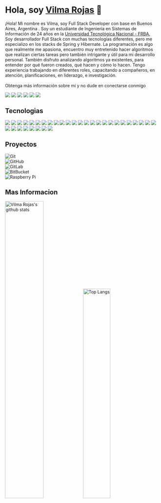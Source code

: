 # Hola, soy <a target="_blank" href="https://vilma-rojas.github.io/">Vilma Rojas</a> 👋</h1>
<p>
¡Hola! Mi nombre es Vilma, soy Full Stack Developer con base en Buenos Aires, Argentina .
Soy un estudiante de Ingeniería en Sistemas de Información de 24 años en la <a href="https://www.frba.utn.edu.ar/">Universidad Tecnológica Nacional - FRBA.</a> <br>             
Soy desarrollador Full Stack con muchas tecnologías diferentes, pero me especializo en los stacks de Spring y Hibernate.
La programación es algo que realmente me apasiona, encuentro muy entretenido hacer algoritmos que realizan ciertas tareas pero también intrigante y útil para mi desarrollo personal. También disfruto analizando algoritmos ya existentes, para entender por qué fueron creados, qué hacen y cómo lo hacen. Tengo experiencia trabajando en diferentes roles, capacitando a compañeros, en atención, planificaciones, en liderazgo, e investigación.
<br> <br>
Obtenga más información sobre mí y no dude en conectarse conmigo 
</p>
<p>
    <a target="_blank" href="mailto:vilma.rojflo@gmail.com"><img src="https://img.shields.io/badge/-Gmail-D14836?style=for-the-badge&logo=Gmail&logoColor=white"></img></a> 
    <a target="_blank" href="https://www.linkedin.com/in/vilma-rojas"><img src="https://img.shields.io/badge/-LinkedIn-0077B5?style=for-the-badge&logo=Linkedin&logoColor=white"></img></a> 
    <a target="_blank" href="https://twitter.com/Thomas_George_T"><img src="https://img.shields.io/badge/-Twitter-1DA1F2?style=for-the-badge&logo=Twitter&logoColor=white"></img></a> 
    <a target="_blank" href="https://www.slack.com/vilma-rojas"><img src="https://img.shields.io/badge/Slack-4A154B?style=for-the-badge&logo=slack&logoColor=white"></img></a>
    <a target="_blank" href="https://discord.com/vilma-rojas"><img src="https://img.shields.io/badge/Discord-7289DA?style=for-the-badge&logo=discord&logoColor=white"></img></a>
    <a target="_blank" href="https://stack-overflow/vilma-rojas"><img src="https://img.shields.io/badge/Stack_Overflow-FE7A16?style=for-the-badge&logo=stack-overflow&logoColor=white"></img></a>
  
</p>

<h2>Tecnologias</h2>
    <img src="https://img.shields.io/badge/-java-E34A86?style=flat-square&logo=java"></img>
    <img src="https://img.shields.io/badge/-MySQL-black?style=flat-square&logo=mysql"></img>
    <img src="https://img.shields.io/badge/-Heroku-430098?style=flat-square&logo=heroku"></img>
    <img src="https://img.shields.io/badge/-Docker-black?style=flat-square&logo=docker"></img>
    <img src="https://img.shields.io/badge/-C++-00599C?style=flat-square&logo=c"></img>
    <img src="https://img.shields.io/badge/React_Native-20232A?style=for-the-badge&logo=react&logoColor=61DAFB"></img>
    <img src="https://img.shields.io/badge/npm-CB3837?style=for-the-badge&logo=npm&logoColor=white"></img>
    <img src="https://img.shields.io/badge/Redux-593D88?style=for-the-badge&logo=redux&logoColor=white"></img>
    <img src="https://img.shields.io/badge/Postman-FF6C37?style=for-the-badge&logo=Postman&logoColor=white"></img>
    <img src="https://img.shields.io/badge/Xampp-F37623?style=for-the-badge&logo=xampp&logoColor=white"></img>
    <img src="https://img.shields.io/badge/Netlify-00C7B7?style=for-the-badge&logo=netlify&logoColor=white"></img>
    <img src="https://img.shields.io/badge/Salesforce-00A1E0?style=for-the-badge&logo=Salesforce&logoColor=white"></img>
    <img src="https://img.shields.io/badge/Android-3DDC84?style=for-the-badge&logo=android&logoColor=white"></img>
    <img src="https://img.shields.io/badge/Windows-0078D6?style=for-the-badge&logo=windows&logoColor=white"></img>
    <img src="https://img.shields.io/badge/Ubuntu-E95420?style=for-the-badge&logo=ubuntu&logoColor=white"></img>
    <img src="https://img.shields.io/badge/Visual_Studio_Code-0078D4?style=for-the-badge&logo=visual%20studio%20code&logoColor=white"></img>
    <img src="https://img.shields.io/badge/Eclipse-2C2255?style=for-the-badge&logo=eclipse&logoColor=white"></img>
    <img src="https://img.shields.io/badge/sublime_text-%23575757.svg?&style=for-the-badge&logo=sublime-text&logoColor=important"></img>
    <img src="https://img.shields.io/badge/MongoDB-4EA94B?style=for-the-badge&logo=mongodb&logoColor=white"></img>
    <img src="https://img.shields.io/badge/MySQL-00000F?style=for-the-badge&logo=mysql&logoColor=white"></img>
    <img src="https://img.shields.io/badge/PostgreSQL-316192?style=for-the-badge&logo=postgresql&logoColor=white"></img>
    <img src="https://img.shields.io/badge/-React-black?style=flat-square&logo=react"></img>
    <img src="https://img.shields.io/badge/-Angular-E23237?style=flat-square&logo=angular&logoColor=white"></img>
    <img src="https://img.shields.io/badge/-TypeScript-007ACC?style=flat-square&logo=typescript"></img>
    <img src="https://img.shields.io/badge/-Nodejs-black?style=flat-square&logo=Node.js"></img>
    <img src="https://img.shields.io/badge/-Spring-239120?style=flat-square&logo=spring"></img>
    <img src="https://img.shields.io/badge/-JavaScript-black?style=flat-square&logo=javascript"></img>
    <img src="https://img.shields.io/badge/-Bootstrap-563D7C?style=flat-square&logo=bootstrap"></img>
    <img src="https://img.shields.io/badge/-CSS3-1572B6?style=flat-square&logo=css3"></img>
    <img src="https://img.shields.io/badge/-HTML5-E34F26?style=flat-square&logo=html5&logoColor=white"></img>
    <img src="https://img.shields.io/badge/-GitHub-181717?style=flat-square&logo=github"></img>
    <img src="https://img.shields.io/badge/-Git-black?style=flat-square&logo=git"></img>
    <img src="https://img.shields.io/badge/Haskell-5D4F85?style=for-the-badge&logo=haskell&logoColor=white"></img>

<!--
![JavaScript](https://img.shields.io/badge/-JavaScript-black?style=flat-square&logo=javascript)
![Nodejs](https://img.shields.io/badge/-Nodejs-black?style=flat-square&logo=Node.js)
![Python](https://img.shields.io/badge/-Python-black?style=flat-square&logo=Python)
![React](https://img.shields.io/badge/-React-black?style=flat-square&logo=react)
![Java](https://img.shields.io/badge/-java-E34A86?style=flat-square&logo=java)
![C++](https://img.shields.io/badge/-C++-00599C?style=flat-square&logo=c)
![HTML5](https://img.shields.io/badge/-HTML5-E34F26?style=flat-square&logo=html5&logoColor=white)
![CSS3](https://img.shields.io/badge/-CSS3-1572B6?style=flat-square&logo=css3)
![Bootstrap](https://img.shields.io/badge/-Bootstrap-563D7C?style=flat-square&logo=bootstrap)
![TypeScript](https://img.shields.io/badge/-TypeScript-007ACC?style=flat-square&logo=typescript)
![MongoDB](https://img.shields.io/badge/-MongoDB-black?style=flat-square&logo=mongodb)
![Redis](https://img.shields.io/badge/-Redis-black?style=flat-square&logo=Redis)
![ElasticSearch](https://img.shields.io/badge/-ElasticSearch-005571?style=flat-square&logo=elasticsearch)
![GraphQL](https://img.shields.io/badge/-GraphQL-E10098?style=flat-square&logo=graphql)
![Apollo GraphQL](https://img.shields.io/badge/-Apollo%20GraphQL-311C87?style=flat-square&logo=apollo-graphql)
![PostgreSQL](https://img.shields.io/badge/-PostgreSQL-336791?style=flat-square&logo=postgresql)
![MySQL](https://img.shields.io/badge/-MySQL-black?style=flat-square&logo=mysql)
![Heroku](https://img.shields.io/badge/-Heroku-430098?style=flat-square&logo=heroku)
![Docker](https://img.shields.io/badge/-Docker-black?style=flat-square&logo=docker)
![DigitalOcean](https://img.shields.io/badge/-Digital%20Ocean-darkblue?style=flat-square&logo=digitalocean)
![Amazon AWS](https://img.shields.io/badge/Amazon%20AWS-232F3E?style=flat-square&logo=amazon-aws)
![Microsoft Azure](https://img.shields.io/badge/Microsoft%20Azure-232F7E?style=flat-square&logo=microsoft-azure)
![Google Cloud](https://img.shields.io/badge/Google%20Cloud-black?style=flat-square&logo=google-cloud)
![Git](https://img.shields.io/badge/-Git-black?style=flat-square&logo=git)
![GitHub](https://img.shields.io/badge/-GitHub-181717?style=flat-square&logo=github)
![GitLab](https://img.shields.io/badge/-GitLab-FCA121?style=flat-square&logo=gitlab)
![BitBucket](https://img.shields.io/badge/-BitBucket-darkblue?style=flat-square&logo=bitbucket)
![Raspberry Pi](https://img.shields.io/badge/-Raspberry%20Pi-C51A4A?style=flat-square&logo=Raspberry-Pi) -->

<h2>Proyectos</h2>

![Git](https://img.shields.io/badge/-Git-black?style=flat-square&logo=git) <br>
![GitHub](https://img.shields.io/badge/-GitHub-181717?style=flat-square&logo=github) <br>
![GitLab](https://img.shields.io/badge/-GitLab-FCA121?style=flat-square&logo=gitlab) <br>
![BitBucket](https://img.shields.io/badge/-BitBucket-darkblue?style=flat-square&logo=bitbucket) <br>
![Raspberry Pi](https://img.shields.io/badge/-Raspberry%20Pi-C51A4A?style=flat-square&logo=Raspberry-Pi)


<h2>Mas Informacion</h2>
<P>
    <img alt="Vilma Rojas's github stats" width="50%" src="https://github-readme-stats.vercel.app/api?username=vilma-rojas&show_icons=true&count_private=true&hide_border=true&bg_color=50,e96205,904e99&title_color=fff&text_color=fff&icon_color=f2f2f2" href="https://github.com/sp-xd" />
    <img alt="Top Langs" width="42%" src="https://github-readme-stats.vercel.app/api/top-langs/?username=vilma-rojas&layout=compact&count_private=true&&hide_border=true&bg_color=904e99&title_color=fff&text_color=fff&icon_color=f2f2f2&hide=jupyter%20notebook&langs_count=5" href="https://github.com/vilma-rojas" />
</p>
<!-- 

## Acerca de mi

⭐️ Soy una persona responsable, organizada, comprometida, objetiva, entusiasta de la tecnología y un defensor del código abierto. Siempre estoy abierto a colaborar en proyectos e ideas innovadoras.


🎈 Me encuentro en la búsqueda de mi primer empleo IT, con ganas de resolver nuevos desafíos, creo firmemente que para cada problema hay solución, y que también se aprende de cada error cometido. 

✔️ Tengo experiencia trabajando en diferentes roles, capacitando a compañeros, en atención, planificaciones, en liderazgo, e investigación. 

Obtenga más información sobre mí y no dude en conectarse conmigo
## Contacto

<a target="_blank" href="https://www.linkedin.com/in/vilma-rojas"><img src="https://img.shields.io/badge/-LinkedIn-0077B5?style=for-the-badge&logo=Linkedin&logoColor=white"></img></a> <br>
<a target="_blank" href="mailto:vilma.rojflo@gmail.com"><img src="https://img.shields.io/badge/-Gmail-D14836?style=for-the-badge&logo=Gmail&logoColor=white"></img></a> <br>
<a target="_blank" href="https://twitter.com/Thomas_George_T"><img src="https://img.shields.io/badge/-Twitter-1DA1F2?style=for-the-badge&logo=Twitter&logoColor=white"></img></a> <br>

![Top Langs](https://github-readme-stats.vercel.app/api/top-langs/?username=vilma-rojas&hide=TeX&layout=compact)

![GitHub Estados Vilma Rojas](https://github-readme-stats.vercel.app/api?username=vilma-rojas&show_icons=true&theme=dracula)


[![vilma-rojas's GitHub stats](https://github-readme-stats.vercel.app/api?username=vilma-rojas)](https://github.com/vilma-rojas/github-readme-stats)

<a target="_blank" href="https://medium.com/@thomas-george-thomas"><img src="https://img.shields.io/badge/-Medium-12100E?style=for-the-badge&logo=Medium&logoColor=white"></img></a> <br>
-->


<!--img src="https://github.com/SP-XD/SP-XD/blob/main/sunrise_clickedbyme.jpeg?raw=true" width="1000px"-->
<!--
<h3 align="center">
        <samp>&gt; Hola!, Soy
                <b><a target="_blank" href="https://vilma-rojas.github.io/">Vilma Rojas</a></b>
        </samp>
</h3>
<br>

<p align="center">
        <samp>
                「 De Buenos Aires, Argentina 」
                <br>
                「 Estudiante Ingenieria en sistemas de Informacion @<b> Universidad Tecnologica Nacional</b> 」
                <br>
                <br>
        </samp>
        <a target="_blank" href="https://www.linkedin.com/in/vilma-rojas"><img src="https://img.shields.io/badge/-LinkedIn-0077B5?style=for-the-badge&logo=Linkedin&logoColor=white"></img></a> 
        <a target="_blank" href="mailto:vilma.rojflo@gmail.com"><img src="https://img.shields.io/badge/-Gmail-D14836?style=for-the-badge&logo=Gmail&logoColor=white"></img></a> 
        <a target="_blank" href="https://twitter.com/Thomas_George_T"><img src="https://img.shields.io/badge/-Twitter-1DA1F2?style=for-the-badge&logo=Twitter&logoColor=white"></img></a> 
  
</p>

<img alt="Vilma Rojas's github stats" width="50%" src="https://github-readme-stats.vercel.app/api?username=vilma-rojas&show_icons=true&count_private=true&hide_border=true&bg_color=50,e96205,904e99&title_color=fff&text_color=fff&icon_color=f2f2f2" href="https://github.com/sp-xd" />
<img alt="Top Langs" width="42%" src="https://github-readme-stats.vercel.app/api/top-langs/?username=vilma-rojas&layout=compact&count_private=true&&hide_border=true&bg_color=904e99&title_color=fff&text_color=fff&icon_color=f2f2f2&hide=jupyter%20notebook&langs_count=5" href="https://github.com/vilma-rojas" />

<br>¡Hola, soy Vilma Rojas! 👋 -->